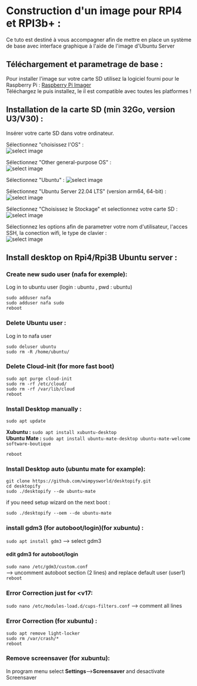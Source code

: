 # Construction d'un image pour RPI4 et RPI3b+ :   

Ce tuto est destiné à vous accompagner afin de mettre en place un système de base avec interface graphique à l'aide de l'image d'Ubuntu Server 

## Téléchargement et parametrage de base :

Pour installer l'image sur votre carte SD utilisez la logiciel fourni pour le Raspberry Pi :
[Raspberry Pi Imager](https://www.raspberrypi.org/software/)   
Téléchargez le puis installez, le il est compatible avec toutes les platformes !

## Installation de la carte SD (min 32Go, version U3/V30) :

Insérer votre carte SD dans votre ordinateur.   

Sélectionnez "choisissez l'OS" :   
![select image](https://github.com/Patrick-81/NAFABox/raw/master/doc/rpi_install_1.JPG)

Sélectionnez "Other general-purpose OS" :   
![select image](https://github.com/Patrick-81/NAFABox/raw/master/doc/rpi_install_2.JPG)

Sélectionnez "Ubuntu" :
![select image](https://github.com/Patrick-81/NAFABox/raw/master/doc/rpi_install_3.JPG)

Sélectionnez "Ubuntu Server 22.04 LTS" (version arm64, 64-bit) :   
![select image](https://github.com/Patrick-81/NAFABox/raw/master/doc/rpi_install_4.JPG)

Sélectionnez "Choisissez le Stockage" et selectionnez votre carte SD :   
![select image](https://github.com/Patrick-81/NAFABox/raw/master/doc/rpi_install_5.JPG)

Sélectionnez les options afin de parametrer votre nom d'utilisateur, l'acces SSH, la conection wifi, le type de clavier :   
![select image](https://github.com/Patrick-81/NAFABox/raw/master/doc/rpi_install_6.JPG)


## Install desktop on Rpi4/Rpi3B Ubuntu server :

### Create new sudo user (nafa for exemple):

Log in to ubuntu user (login : ubuntu , pwd : ubuntu)

`sudo adduser nafa`   
`sudo adduser nafa sudo`   
`reboot`

### Delete Ubuntu user :

Log in to nafa user

`sudo deluser ubuntu`   
`sudo rm -R /home/ubuntu/`

### Delete Cloud-init  (for more fast boot)

`sudo apt purge cloud-init`   
`sudo rm -rf /etc/cloud/`   
`sudo rm -rf /var/lib/cloud`   
`reboot`

### Install Desktop manually :

`sudo apt update`  
 
__Xubuntu :__ `sudo apt install xubuntu-desktop`  
__Ubuntu Mate :__ `sudo apt install ubuntu-mate-desktop ubuntu-mate-welcome software-boutique` 
  
`reboot`

### Install Desktop auto (ubuntu mate for example):

`git clone https://github.com/wimpysworld/desktopify.git`   
`cd desktopify`   
`sudo ./desktopify --de ubuntu-mate`   

if you need setup wizard on the next boot : 

`sudo ./desktopify --oem --de ubuntu-mate`

### install gdm3 (for autoboot/login)(for xubuntu) :

`sudo apt install gdm3` --> select gdm3

#### edit gdm3 for autoboot/login
`sudo nano /etc/gdm3/custom.conf`   
--> uncomment autoboot section (2 lines) and replace default user (user1)  
`reboot`


### Error Correction just for <v17:    
`sudo nano /etc/modules-load.d/cups-filters.conf` --> comment all lines   

### Error Correction (for xubuntu) :    
`sudo apt remove light-locker`   
`sudo rm /var/crash/*`   
`reboot`

### Remove screensaver (for xubuntu):

In program menu select **Settings**-->**Screensaver** and desactivate Screensaver
